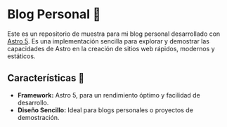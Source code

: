 
# Blog Personal 🚀  

Este es un repositorio de muestra para mi blog personal desarrollado con [Astro 5](https://astro.build/). Es una implementación sencilla para explorar y demostrar las capacidades de Astro en la creación de sitios web rápidos, modernos y estáticos.

## Características 🌟  
- **Framework:** Astro 5, para un rendimiento óptimo y facilidad de desarrollo.  
- **Diseño Sencillo:** Ideal para blogs personales o proyectos de demostración.  
